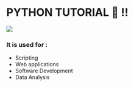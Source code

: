# PYTHON TUTORIAL 🐍 !!

![](https://www.python.org/static/img/python-logo.png)

### It is used for :

- Scripting
- Web applications
- Software Development
- Data Analysis


